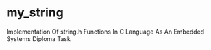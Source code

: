 # my_string

Implementation Of string.h Functions In C Language As An Embedded Systems Diploma Task
